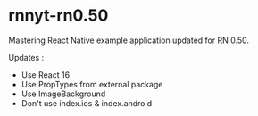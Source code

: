 # rnnyt-rn0.50

Mastering React Native example application updated for RN 0.50.

Updates :
- Use React 16
- Use PropTypes from external package
- Use ImageBackground
- Don't use index.ios & index.android

